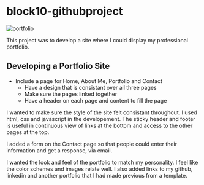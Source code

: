 # block10-githubproject
![portfolio](https://cdn3d.iconscout.com/3d/premium/thumb/portfolio-6762580-5588838.png)

This project  was to develop a site where I could display my professional portfolio.
## Developing a Portfolio Site
- Include a page for Home, About Me, Portfolio and Contact
  - Have a design that is consistant over all three pages
  - Make sure the pages linked together
  - Have a header on each page and content to fill the page

I wanted to make sure the style of the site felt consistant throughout.  I used html, css and javascript in the developement.
The sticky header and footer is useful in continuous view of links at the bottom and access to the other pages at the top.

I added a form on the Contact page so that people could enter their information and get a response, via email.

I wanted the look and feel of the portfolio to match my personality.  I feel like the color schemes and images relate well.  I also added links to my github, linkedin and another portfolio that I had made previous from a template. 


   
